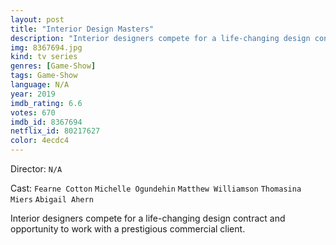 ```yaml
---
layout: post
title: "Interior Design Masters"
description: "Interior designers compete for a life-changing design contract and opportunity to work with a prestigious commercial client..."
img: 8367694.jpg
kind: tv series
genres: [Game-Show]
tags: Game-Show 
language: N/A
year: 2019
imdb_rating: 6.6
votes: 670
imdb_id: 8367694
netflix_id: 80217627
color: 4ecdc4
---
```

Director: `N/A`  

Cast: `Fearne Cotton` `Michelle Ogundehin` `Matthew Williamson` `Thomasina Miers` `Abigail Ahern` 

Interior designers compete for a life-changing design contract and opportunity to work with a prestigious commercial client.